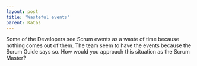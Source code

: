 ```yaml
---
layout: post
title: "Wasteful events"
parent: Katas
---
```

Some of the Developers see Scrum events as a waste of time because nothing comes out of them. The team seem to have the events because the Scrum Guide says so. How would you approach this situation as the Scrum Master?